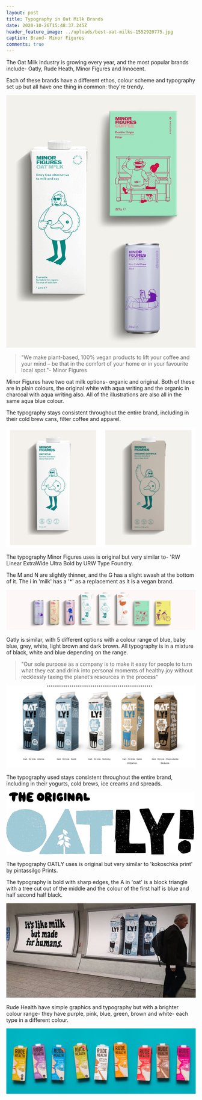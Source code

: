```yaml
---
layout: post
title: Typography in Oat Milk Brands
date: 2020-10-26T15:48:37.245Z
header_feature_image: ../uploads/best-oat-milks-1552920775.jpg
caption: Brand- Minor Figures
comments: true
---
```

The Oat Milk industry is growing every year, and the most popular brands include- Oatly, Rude Heath, Minor Figures and Innocent. 

Each of these brands have a different ethos, colour scheme and typography set up but all have one thing in common: they're trendy.

![Brand- Minor Figures](../uploads/minor-figures-1.gif)

> "We make plant-based, 100% vegan products to lift your coffee and your mind – be that in the comfort of your home or in your favourite local spot."- Minor Figures 

Minor Figures have two oat milk options- organic and original. Both of these are in plain colours, the original white with aqua writing and the organic in charcoal with aqua writing also. All of the illustrations are also all in the same aqua blue colour.

The typography stays consistent throughout the entire brand, including in their cold brew cans, filter coffee and apparel. 

![Minor Figures- organic & original](../uploads/screenshot-2020-10-26-at-18.33.48.png)

The typography Minor Figures uses is original but very similar to- 'RW Linear ExtraWide Ultra Bold by URW Type Foundry.

The M and N are slightly thinner, and the G has a slight swash at the bottom of it. The i in 'milk' has a '*' as a replacement as it is a vegan brand. 

![Minor Figures- Entire Range](../uploads/0.jpeg)

Oatly is similar, with 5 different options with a colour range of blue, baby blue, grey, white, light brown and dark brown. All typography is in a mixture of black, white and blue depending on the range.

> "Our sole purpose as a company is to make it easy for people to turn what they eat and drink into personal moments of healthy joy without recklessly taxing the planet’s resources in the process"

![Oatly- Range](../uploads/screenshot-2020-10-26-at-18.39.08.png)

The typography used stays consistent throughout the entire brand, including in their yogurts, cold brews, ice creams and spreads.

![Oatly](../uploads/oatly_logo.png)

The typography OATLY uses is original but very similar to 'kokoschka print' by pintassilgo Prints. 

The typography is bold with sharp edges, the A in 'oat' is a block triangle with a tree cut out of the middle and the colour of the first half is blue and half second half black.

![](../uploads/s3-news-tmp-56002-oatly-2x1-783.jpg)

Rude Health have simple graphics and typography but with a brighter colour range- they have purple, pink, blue, green, brown and white- each type in a different colour. 

![](../uploads/0-1-.jpeg)